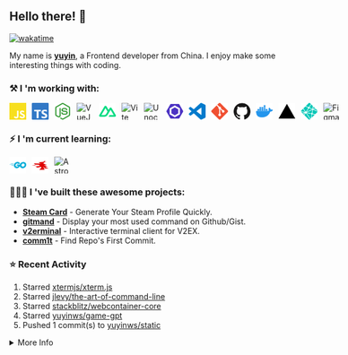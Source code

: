 ## Hello there! 👋

[![wakatime](https://wakatime.com/badge/user/51143705-a99d-4e70-b101-fd9e1cb44e71.svg)](https://wakatime.com/@51143705-a99d-4e70-b101-fd9e1cb44e71)

My name is [**yuyin**](https://yuy1n.io), a Frontend developer from China. I enjoy make some interesting things with coding.

### ⚒️ I 'm working with: 

<div style="display: flex; gap: 10px">
  <img width="30" height="30" alt="JavaScript" src="./assets/js.svg" />
    <img width="30" height="30" alt="TypeScript" src="./assets/ts.svg" />
    <img width="30" height="30" alt="NodeJS" src="./assets/node.svg" /> 
    <img width="30" height="30" alt="VueJS" src="https://vuejs.org/logo.svg" />
    <img width="30" height="30" alt="NuxtJS" src="./assets/nuxt.svg" />
    <img width="30" height="30" alt="Vite" src="https://vitejs.dev/logo.svg" /> 
    <img width="30" height="30" alt="Unocss" src="https://uno.antfu.me/favicon.svg" />
    <img width="30" height="30" alt="Eslint" src="./assets/eslint.svg" />
    <img width="30" height="30" alt="VScode" src="./assets/vscode.svg" /> 
    <img width="30" height="30" alt="Git" src="./assets/git.svg" />
    <img width="30" height="30" alt="Github" src="./assets/github.svg">
    <img width="30" height="30" alt="Docker" src="./assets/docker.svg" />
    <img width="30" height="30" alt="Vercel" src="./assets/vercel.svg" />
    <img width="30" height="30" alt="Netlify" src="./assets/netlify.svg" />
    <img width="30" height="30" alt="Figma" src="https://static.figma.com/app/icon/1/favicon.svg" />
</div>

### ⚡️ I 'm current learning:
<div style="display: flex; gap: 10px">
  <img width="30" height="30" alt="Go" src="./assets/go.svg">
  <img width="30" height="30" alt="Wails" src="./assets/wails.svg">
  <img width="30" height="30" alt="Astro" src="https://astro.build/favicon.svg" >
</div>

### 👨🏻‍💻 I 've built these awesome projects:  
- [**Steam Card**](https://github.com/yuyinws/steam-card) - Generate Your Steam Profile Quickly.  
- [**gitmand**](https://github.com/yuyinws/gitmand) - Display your most used command on Github/Gist.  
- [**v2erminal**](https://github.com/yuyinws/v2erminal) - Interactive terminal client for V2EX.  
- [**comm1t**](https://github.com/yuyinws/comm1t) - Find Repo's First Commit.

### ⭐️ Recent Activity
<!--RECENT_ACTIVITY:start-->
1. Starred [xtermjs/xterm.js](https://github.com/xtermjs/xterm.js)<br>
2. Starred [jlevy/the-art-of-command-line](https://github.com/jlevy/the-art-of-command-line)<br>
3. Starred [stackblitz/webcontainer-core](https://github.com/stackblitz/webcontainer-core)<br>
4. Starred [yuyinws/game-gpt](https://github.com/yuyinws/game-gpt)<br>
5. Pushed 1 commit(s) to [yuyinws/static](https://github.com/yuyinws/static)<br>
<!--RECENT_ACTIVITY:end-->

<details>
  <summary>
  More Info
  </summary>
<img src="https://raw.githubusercontent.com/yuyinws/yuyinws/master/gitmand.svg" />
<img src="https://card.yuy1n.io/card/76561198340841543/tokyonight,en,badge,group" />
<img src="https://cdn.jsdelivr.net/gh/yuyinws/yuyinws/github-metrics.svg" />
</details>
